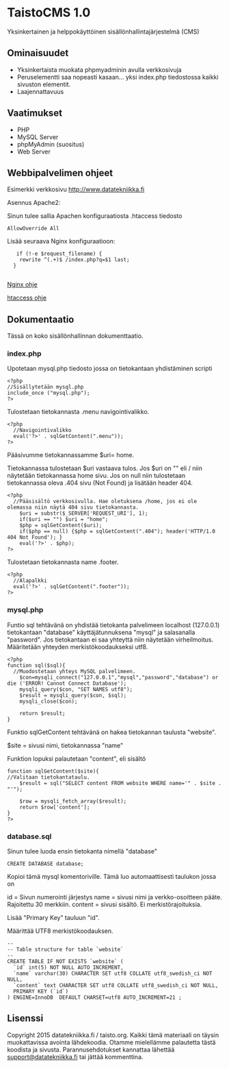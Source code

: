 <h1> TaistoCMS 1.0 </h1>


Yksinkertainen ja helppokäyttöinen sisällönhallintajärjestelmä (CMS)


<h2> Ominaisuudet </h2>

* Yksinkertaista muokata phpmyadminin avulla verkkosivuja
* Peruselementti saa nopeasti kasaan... yksi index.php tiedostossa kaikki sivuston elementit.
* Laajennattavuus

<h2> Vaatimukset </h2>


* PHP
* MySQL Server
* phpMyAdmin (suositus)
* Web Server

<h2> Webbipalvelimen ohjeet </h2>


Esimerkki verkkosivu http://www.datatekniikka.fi

Asennus Apache2:

Sinun tulee sallia Apachen konfiguraatiosta .htaccess tiedosto

  ```
  AllowOverride All
```
  

Lisää seuraava Nginx konfiguraatioon:
```
   if (!-e $request_filename) {
    rewrite ^(.+)$ /index.php?q=$1 last;
  }
  
```
<a href="http://helenius.dy.fi/taisto/Nginx"> Nginx ohje </a>

<a href="http://helenius.dy.fi/taisto/Apache2#.htaccess"> htaccess ohje</a>

<h2>Dokumentaatio </h2>


Tässä on koko sisällönhallinnan dokumenttaatio.

<h3>index.php</h3>


Upotetaan mysql.php tiedosto jossa on tietokantaan yhdistäminen scripti
```
<?php
//Sisällytetään mysql.php 
include_once ("mysql.php");
?>
```


Tulostetaan tietokannasta .menu navigointivalikko.
```
<?php 
  //Navigointivalikko
  eval('?>' . sqlGetContent(".menu"));
?>
```
Pääsivumme tietokannassamme $uri= home.

Tietokannassa tulostetaan $uri vastaava tulos. Jos $uri on "" eli / niin näytetään tietokannassa home sivu. Jos on null niin tulostetaan tietokannassa oleva .404 sivu (Not Found) ja lisätään header 404. 
```
<?php 
  //Pääsisältö verkkosivulla. Hae oletuksena /home, jos ei ole olemassa niin näytä 404 sivu tietokannasta.
	$uri = substr($_SERVER['REQUEST_URI'], 1);
	if($uri == "") $uri = "home";
	$php = sqlGetContent($uri);
	if($php == null) {$php = sqlGetContent(".404"); header('HTTP/1.0 404 Not Found'); }
	eval('?>' . $php);
?>
```
Tulostetaan tietokannasta name .footer.
```
<?php 
  //Alapalkki
  eval('?>' . sqlGetContent(".footer"));
?>
```
<h3> mysql.php </h3>


Funtio sql tehtävänä on yhdistää tietokanta palvelimeen localhost (127.0.0.1) tietokantaan "database" käyttäjätunnuksena "mysql" ja salasanalla "password". Jos tietokantaan ei saa yhteyttä niin näytetään virheilmoitus. Määritetään yhteyden merkistökoodaukseksi utf8.
```
<?php
function sql($sql){
  //Muodostetaan yhteys MySQL palvelimeen. 
	$con=mysqli_connect("127.0.0.1","mysql","password","database") or die ('ERROR! Cannot Connect Database');
	mysqli_query($con, "SET NAMES utf8");
	$result = mysqli_query($con, $sql);
	mysqli_close($con);
	
	return $result;
}
```
Funktio sqlGetContent tehtävänä on hakea tietokannan taulusta "website". 

$site = sivusi nimi, tietokannassa "name"

Funktion lopuksi palautetaan "content", eli sisältö
```
function sqlGetContent($site){
//Valitaan tietokantataulu.
	$result = sql("SELECT content FROM website WHERE name='" . $site . "'");
	
	$row = mysqli_fetch_array($result);
	return $row['content'];
}
?>
```
<h3> database.sql </h3>


Sinun tulee luoda ensin tietokanta nimellä "database"

```
CREATE DATABASE database;
```

Kopioi tämä mysql komentoriville. Tämä luo automaattisesti taulukon jossa on

id = Sivun numerointi järjestys
name = sivusi nimi ja verkko-osoitteen pääte. Rajoitettu 30 merkkiin.
content = sivusi sisältö. Ei merkistörajoituksia.

Lisää "Primary Key" tauluun "id".

Määrittää UTF8 merkistökoodauksen.
```
--
-- Table structure for table `website`
--
CREATE TABLE IF NOT EXISTS `website` (
  `id` int(5) NOT NULL AUTO_INCREMENT,
  `name` varchar(30) CHARACTER SET utf8 COLLATE utf8_swedish_ci NOT NULL,
  `content` text CHARACTER SET utf8 COLLATE utf8_swedish_ci NOT NULL,
  PRIMARY KEY (`id`)
) ENGINE=InnoDB  DEFAULT CHARSET=utf8 AUTO_INCREMENT=21 ;
```


<h2> Lisenssi </h2>


Copyright 2015 datatekniikka.fi / taisto.org. Kaikki tämä materiaali on täysin muokattavissa avointa lähdekoodia. Otamme mielellämme palautetta tästä koodista ja sivusta. Parannusehdotukset kannattaa lähettää support@datatekniikka.fi tai jättää kommenttina.


